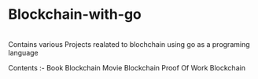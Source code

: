 # Blockchain-with-go
<br>
Contains various Projects realated to blochchain using go as a programing language

Contents :-
Book Blockchain
Movie Blockchain 
Proof Of Work Blockchain
